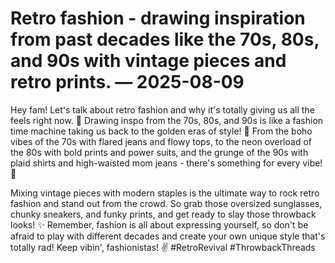 # Retro fashion - drawing inspiration from past decades like the 70s, 80s, and 90s with vintage pieces and retro prints. — 2025-08-09

Hey fam! Let's talk about retro fashion and why it's totally giving us all the feels right now. 💫 Drawing inspo from the 70s, 80s, and 90s is like a fashion time machine taking us back to the golden eras of style! 🌟 From the boho vibes of the 70s with flared jeans and flowy tops, to the neon overload of the 80s with bold prints and power suits, and the grunge of the 90s with plaid shirts and high-waisted mom jeans - there's something for every vibe! 💖

Mixing vintage pieces with modern staples is the ultimate way to rock retro fashion and stand out from the crowd. So grab those oversized sunglasses, chunky sneakers, and funky prints, and get ready to slay those throwback looks! ✨ Remember, fashion is all about expressing yourself, so don't be afraid to play with different decades and create your own unique style that's totally rad! Keep vibin', fashionistas! ✌️ #RetroRevival #ThrowbackThreads